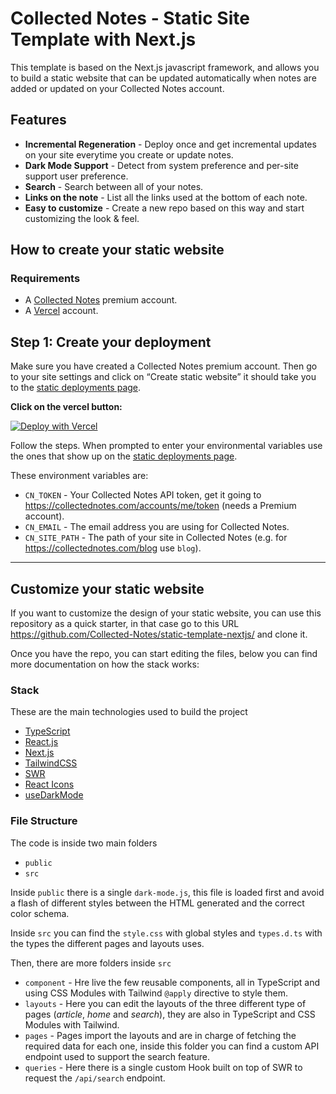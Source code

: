 # Collected Notes - Static Site Template with Next.js

This template is based on the Next.js javascript framework, and allows you to build a static website that can be updated automatically when notes are added or updated on your Collected Notes account.

## Features

- **Incremental Regeneration** - Deploy once and get incremental updates on your site everytime you create or update notes.
- **Dark Mode Support** - Detect from system preference and per-site support user preference.
- **Search** - Search between all of your notes.
- **Links on the note** - List all the links used at the bottom of each note.
- **Easy to customize** - Create a new repo based on this way and start customizing the look & feel.

## How to create your static website

### Requirements

- A [Collected Notes](https://collectednotes.com/blog/premium) premium account.
- A [Vercel](https://vercel.com) account.

## Step 1: Create your deployment

Make sure you have created a Collected Notes premium account. Then go to your site settings and click on “Create static website” it should take you to the [static deployments page](https://collectednotes.com/sites/static).

**Click on the vercel button:**

[![Deploy with Vercel](https://vercel.com/button)](https://vercel.com/import/git?s=https%3A%2F%2Fgithub.com%2FCollected-Notes%2Fstatic-template-nextjs&env=CN_TOKEN,CN_EMAIL,CN_SITE_PATH&envDescription=These%20variables%2C%20are%20required%20to%20read%20your%20site%20data%20from%20the%20Collected%20Notes%20API.&envLink=https%3A%2F%2Fcollectednotes.com%2Faccounts%2Fme%2Ftoken)

Follow the steps. When prompted to enter your environmental variables use the ones that show up on the [static deployments page](https://collectednotes.com/sites/static).

These environment variables are:

- `CN_TOKEN` - Your Collected Notes API token, get it going to https://collectednotes.com/accounts/me/token (needs a Premium account).
- `CN_EMAIL` - The email address you are using for Collected Notes.
- `CN_SITE_PATH` - The path of your site in Collected Notes (e.g. for https://collectednotes.com/blog use `blog`).

---

## Customize your static website

If you want to customize the design of your static website, you can use this repository as a quick starter, in that case go to this URL https://github.com/Collected-Notes/static-template-nextjs/ and clone it.

Once you have the repo, you can start editing the files, below you can find more documentation on how the stack works:

### Stack

These are the main technologies used to build the project

- [TypeScript](https://www.typescriptlang.org)
- [React.js](https://reactjs.org)
- [Next.js](https://nextjs.org)
- [TailwindCSS](https://tailwindcss.com)
- [SWR](https://swr.vercel.app)
- [React Icons](https://react-icons.github.io/react-icons/)
- [useDarkMode](https://github.com/donavon/use-dark-mode)

### File Structure

The code is inside two main folders

- `public`
- `src`

Inside `public` there is a single `dark-mode.js`, this file is loaded first and avoid a flash of different styles between the HTML generated and the correct color schema.

Inside `src` you can find the `style.css` with global styles and `types.d.ts` with the types the different pages and layouts uses.

Then, there are more folders inside `src`

- `component` - Hre live the few reusable components, all in TypeScript and using CSS Modules with Tailwind `@apply` directive to style them.
- `layouts` - Here you can edit the layouts of the three different type of pages (_article_, _home_ and _search_), they are also in TypeScript and CSS Modules with Tailwind.
- `pages` - Pages import the layouts and are in charge of fetching the required data for each one, inside this folder you can find a custom API endpoint used to support the search feature.
- `queries` - Here there is a single custom Hook built on top of SWR to request the `/api/search` endpoint.
